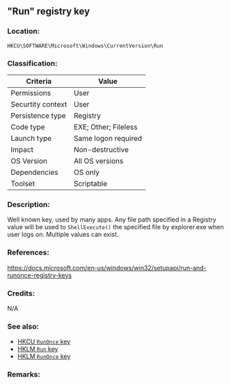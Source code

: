 ## "Run" registry key

### Location:
`HKCU\SOFTWARE\Microsoft\Windows\CurrentVersion\Run`


### Classification:
| Criteria | Value |
| --- | --- |
| Permissions | User |
| Securtity context | User |
| Persistence type | Registry |
| Code type | EXE; Other; Fileless |
| Launch type | Same logon required |
| Impact | Non-destructive |
| OS Version | All OS versions |
| Dependencies | OS only |
| Toolset | Scriptable |


### Description:
Well known key, used by many apps. Any file path specified in a Registry value will be used to `ShellExecute()` the specified file by explorer.exe when user logs on. Multiple values can exist.


### References:
<https://docs.microsoft.com/en-us/windows/win32/setupapi/run-and-runonce-registry-keys>


### Credits:
N/A


### See also:
- [HKCU `RunOnce` key](Data/runonce.html)
- [HKLM `Run` key](Data/hklmrun.html)
- [HKLM `RunOnce` key](Data/hklmrunonce.html) 


### Remarks:
